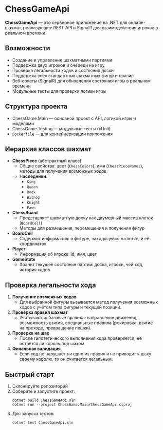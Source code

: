# ChessGameApi

**ChessGameApi** — это серверное приложение на .NET для онлайн-шахмат, реализующее REST API и SignalR для взаимодействия игроков в реальном времени.

## Возможности

- Создание и управление шахматными партиями
- Поддержка двух игроков и очереди на игру
- Проверка легальности ходов и состояния доски
- Поддержка всех стандартных шахматных фигур и правил
- Веб-сокеты (SignalR) для обновления состояния игры в реальном времени
- Модульные тесты для проверки логики игры

## Структура проекта

- ChessGame.Main — основной проект с API, логикой игры и моделями
- ChessGame.Testing — модульные тесты (xUnit)
- `Dockerfile` — для контейнеризации приложения

## Иерархия классов шахмат

- **ChessPiece** (абстрактный класс)
  - Общие свойства: цвет (`ChessColors`), имя (`ChessPieceNames`), методы для получения возможных ходов
  - **Наследники:**
    - `King`
    - `Queen`
    - `Rook`
    - `Bishop`
    - `Knight`
    - `Pawn`
- **ChessBoard**
  - Представляет шахматную доску как двумерный массив клеток (`BoardCell`)
  - Методы для размещения, перемещения и получения фигур
- **BoardCell**
  - Содержит информацию о фигуре, находящейся в клетке, и её координатах
- **Player**
  - Информация об игроке: id, имя, цвет
- **GameState**
  - Хранит текущее состояние партии: доска, игроки, чей ход, история ходов

## Проверка легальности хода

1. **Получение возможных ходов**
   - Для выбранной фигуры вызывается метод получения возможных ходов с учётом типа фигуры и текущей позиции.
2. **Проверка правил шахмат**
   - Учитываются базовые правила: направление движения, возможность взятия, специальные правила (рокировка, взятие на проходе, превращение пешки).
3. **Проверка на шах**
   - После гипотетического выполнения хода проверяется, не остаётся ли король под шахом.
4. **Финальная валидация**
   - Если ход не нарушает ни одно из правил и не приводит к шаху своему королю, то он считается легальным.

## Быстрый старт

1. Склонируйте репозиторий
2. Соберите и запустите проект:
   ```
   dotnet build ChessGameApi.sln
   dotnet run --project ChessGame.Main/ChessGameApi.csproj
   ```
3. Для запуска тестов:
   ```
   dotnet test ChessGameApi.sln
   ```
